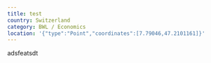 ```yaml
---
title: test
country: Switzerland
category: BWL / Economics
location: '{"type":"Point","coordinates":[7.79046,47.2101161]}'
---
```

adsfeatsdt